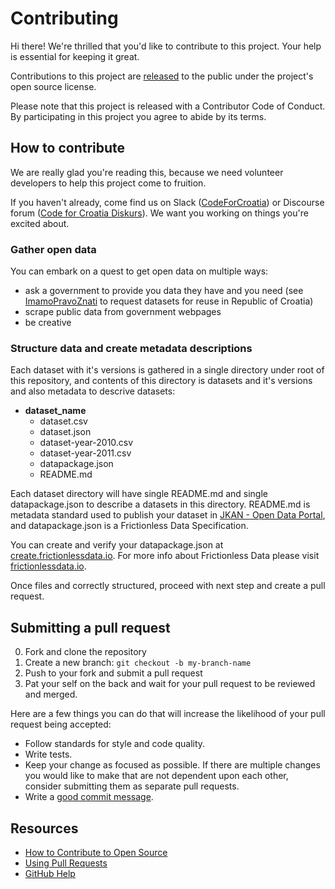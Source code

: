 # Contributing

Hi there! We're thrilled that you'd like to contribute to this project. Your help is essential for keeping it great.

Contributions to this project are [released](https://help.github.com/articles/github-terms-of-service/#6-contributions-under-repository-license) to the public under the project's open source license.

Please note that this project is released with a Contributor Code of Conduct. By participating in this project you agree to abide by its terms.

## How to contribute

We are really glad you're reading this, because we need volunteer developers to help this project come to fruition.

If you haven't already, come find us on Slack ([CodeForCroatia](https://codeforcroatia.slack.com)) or Discourse forum ([Code for Croatia Diskurs](https://diskurs.codeforcroatia.org)). We want you working on things you're excited about.

### Gather open data

You can embark on a quest to get open data on multiple ways:
- ask a government to provide you data they have and you need (see [ImamoPravoZnati](https://imamopravoznati.org) to request datasets for reuse in Republic of Croatia)
- scrape public data from government webpages
- be creative

### Structure data and create metadata descriptions

Each dataset with it's versions is gathered in a single directory under root of this repository, and contents of this directory is datasets and it's versions and also metadata to descrive datasets:
- **dataset_name**
  - dataset.csv
  - dataset.json
  - dataset-year-2010.csv
  - dataset-year-2011.csv
  - datapackage.json
  - README.md

Each dataset directory will have single README.md and single datapackage.json to describe a datasets in this directory. README.md is metadata standard used to publish your dataset in [JKAN - Open Data Portal](https://data.codeforcroatia.org/), and datapackage.json is a Frictionless Data Specification.

You can create and verify your datapackage.json at [create.frictionlessdata.io](https://create.frictionlessdata.io). For more info about Frictionless Data please visit [frictionlessdata.io](https://frictionlessdata.io).

Once files and correctly structured, proceed with next step and create a pull request.

## Submitting a pull request

0. Fork and clone the repository
0. Create a new branch: `git checkout -b my-branch-name`
0. Push to your fork and submit a pull request
0. Pat your self on the back and wait for your pull request to be reviewed and merged.

Here are a few things you can do that will increase the likelihood of your pull request being accepted:

- Follow standards for style and code quality.
- Write tests.
- Keep your change as focused as possible. If there are multiple changes you would like to make that are not dependent upon each other, consider submitting them as separate pull requests.
- Write a [good commit message](http://tbaggery.com/2008/04/19/a-note-about-git-commit-messages.html).

## Resources

- [How to Contribute to Open Source](https://opensource.guide/how-to-contribute/)
- [Using Pull Requests](https://help.github.com/articles/about-pull-requests/)
- [GitHub Help](https://help.github.com)
